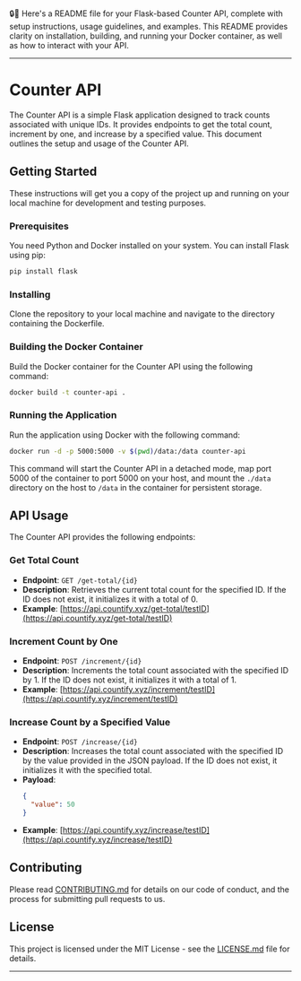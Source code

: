 🔒👾 Here's a README file for your Flask-based Counter API, complete with setup instructions, usage guidelines, and examples. This README provides clarity on installation, building, and running your Docker container, as well as how to interact with your API.

---

# Counter API

The Counter API is a simple Flask application designed to track counts associated with unique IDs. It provides endpoints to get the total count, increment by one, and increase by a specified value. This document outlines the setup and usage of the Counter API.

## Getting Started

These instructions will get you a copy of the project up and running on your local machine for development and testing purposes.

### Prerequisites

You need Python and Docker installed on your system. You can install Flask using pip:

```bash
pip install flask
```

### Installing

Clone the repository to your local machine and navigate to the directory containing the Dockerfile.

### Building the Docker Container

Build the Docker container for the Counter API using the following command:

```bash
docker build -t counter-api .
```

### Running the Application

Run the application using Docker with the following command:

```bash
docker run -d -p 5000:5000 -v $(pwd)/data:/data counter-api
```

This command will start the Counter API in a detached mode, map port 5000 of the container to port 5000 on your host, and mount the `./data` directory on the host to `/data` in the container for persistent storage.

## API Usage

The Counter API provides the following endpoints:

### Get Total Count

- **Endpoint**: `GET /get-total/{id}`
- **Description**: Retrieves the current total count for the specified ID. If the ID does not exist, it initializes it with a total of 0.
- **Example**: [https://api.countify.xyz/get-total/testID](https://api.countify.xyz/get-total/testID)

### Increment Count by One

- **Endpoint**: `POST /increment/{id}`
- **Description**: Increments the total count associated with the specified ID by 1. If the ID does not exist, it initializes it with a total of 1.
- **Example**: [https://api.countify.xyz/increment/testID](https://api.countify.xyz/increment/testID)

### Increase Count by a Specified Value

- **Endpoint**: `POST /increase/{id}`
- **Description**: Increases the total count associated with the specified ID by the value provided in the JSON payload. If the ID does not exist, it initializes it with the specified total.
- **Payload**:
  ```json
  {
    "value": 50
  }
  ```
- **Example**: [https://api.countify.xyz/increase/testID](https://api.countify.xyz/increase/testID)

## Contributing

Please read [CONTRIBUTING.md](#) for details on our code of conduct, and the process for submitting pull requests to us.

## License

This project is licensed under the MIT License - see the [LICENSE.md](LICENSE.md) file for details.

---
